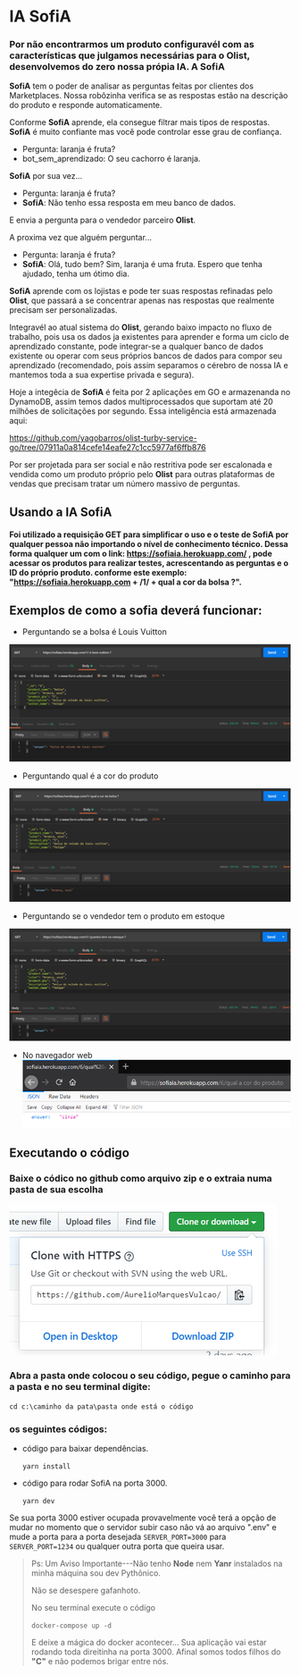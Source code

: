 # IA SofiA

### Por não encontrarmos um produto configuravél com as características que julgamos necessárias para o **Olist**, desenvolvemos do zero nossa própia IA. A **SofiA**

**SofiA** tem o poder de analisar as perguntas feitas por clientes dos Marketplaces. Nossa robôzinha verifica se as respostas estão na descrição do produto e responde automaticamente.

Conforme **SofiA** aprende, ela consegue filtrar mais tipos de respostas. **SofiA** é muito confiante mas você pode controlar esse grau de confiança.

* Pergunta: laranja é fruta?
* bot_sem_aprendizado: O seu cachorro é laranja.

**SofiA** por sua vez...

* Pergunta: laranja é fruta?
* **SofiA**: Não tenho essa resposta em meu banco de dados.

E envia a pergunta para o vendedor parceiro **Olist**.

A proxima vez que alguém perguntar...

* Pergunta: laranja é fruta?
* **SofiA**: Olá, tudo bem? Sim, laranja é uma fruta. Espero que tenha ajudado, tenha um ótimo dia.

**SofiA** aprende com os lojistas e pode ter suas respostas refinadas pelo **Olist**, que passará a se concentrar apenas nas respostas que realmente precisam ser personalizadas. 

Integravél ao atual sistema do **Olist**, gerando baixo impacto no fluxo de trabalho, pois usa os dados ja existentes para aprender e forma um ciclo de aprendizado constante, pode integrar-se a qualquer banco de dados existente ou operar com seus próprios bancos de dados para compor seu aprendizado (recomendado, pois assim separamos o cérebro de nossa IA e mantemos toda a sua expertise privada e segura).

Hoje a integêcia de **SofiA** é feita por 2 aplicações em GO e armazenanda no DynamoDB, assim temos dados multiprocessados que suportam até 20 milhões de solicitações por segundo. Essa inteligência está armazenada aqui:

https://github.com/yagobarros/olist-turby-service-go/tree/07911a0a814cefe14eafe27c1cc5977af6ffb876

Por ser projetada para ser social e não restritiva pode ser escalonada e vendida como um produto próprio pelo **Olist** para outras plataformas de vendas que precisam tratar um número massivo de perguntas.

## Usando a IA SofiA

#### Foi utilizado a requisição GET para simplificar o uso e o teste de SofiA por qualquer pessoa não importando o nível de conhecimento técnico. Dessa forma qualquer um com o link: https://sofiaia.herokuapp.com/ , pode acessar os produtos para realizar testes, acrescentando as perguntas e o ID do próprio produto. conforme este exemplo: "https://sofiaia.herokuapp.com + /1/ + qual a cor da bolsa ?".

## Exemplos de como a sofia deverá funcionar:

* Perguntando se a bolsa é Louis Vuitton

![teste01](https://github.com/AurelioMarquesVulcao/Sofia/blob/master/src/asset/images/teste%2001.PNG?raw=true)

* Perguntando qual é a cor do produto

![teste02](https://github.com/AurelioMarquesVulcao/Sofia/blob/master/src/asset/images/teste%2002.PNG?raw=true)

* Perguntando se o vendedor tem o produto em estoque

![teste03](https://github.com/AurelioMarquesVulcao/Sofia/blob/master/src/asset/images/teste%2003.PNG?raw=true)

* No navegador web
![teste04](./src/asset/images/teste04.png)

## Executando o código

### Baixe o códico no github como arquivo zip e o extraia numa pasta de sua escolha

![executar01](./src/asset/images/executar01.png)

### Abra a pasta onde colocou o seu código, pegue o caminho para a pasta e no seu terminal digite:

``cd c:\caminho da pata\pasta onde está o código``

### os seguintes códigos:

* código para baixar dependências.
    
    ``yarn install``

* código para rodar SofiA na porta 3000.
    
    ``yarn dev``

Se sua porta 3000 estiver ocupada provavelmente você terá a opção de mudar no momento que o servidor subir caso não vá ao arquivo ".env" e mude a porta para a porta desejada ``SERVER_PORT=3000``  para  ``SERVER_PORT=1234``  ou qualquer outra porta que queira usar.

> Ps: Um Aviso Importante---Não tenho **Node** nem **Yanr** instalados na minha máquina sou dev Pythônico.
>
> Não se desespere gafanhoto.
>
> No seu terminal execute o código 
>
> ``docker-compose up -d``
>
> E deixe a mágica do docker acontecer... Sua aplicação vai estar rodando toda direitinha na porta 3000. Afinal somos todos filhos do **"C"** e não podemos brigar entre nós.